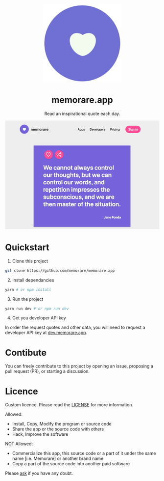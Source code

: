 <p align="middle">
  <img src="./public/img/icon.png" title="memorare icon" width="254"/>
</p>

<h1 align="middle">memorare.app</h1>

<p align="middle">Read an inspirational quote each day.</p>

<p align="middle">
  <img src="./public/img/tablet_screenshot.png" title="memorare screenshot" />
</p>

# Quickstart

1. Clone this project

```bash
git clone https://github.com/memorare/memorare.app
```

2. Install dependancies

```bash
yarn # or npm install
```

3. Run the project

```bash
yarn run dev # or npm run dev
```

4. Get you developer API key

In order the request quotes and other data, you will need to request a developer API key at [dev.memorare.app](https://dev.memorare.app).

# Contibute

You can freely contribute to this project by opening an issue, proposing a pull request (PR), or starting a discussion.

# Licence

Custom licence. Please read the [LICENSE](./LICENSE) for more information.

Allowed:

* Install, Copy, Modify the program or source code
* Share the app or the source code with others
* Hack, Improve the software

NOT Allowed:

* Commercialize this app, this source code or a part of it under the same name [i.e. Memorare] or another brand name
* Copy a part of the source code into another paid software

Please [ask](mailto:jeremiecorpinot@outlook.com) if you have any doubt.
